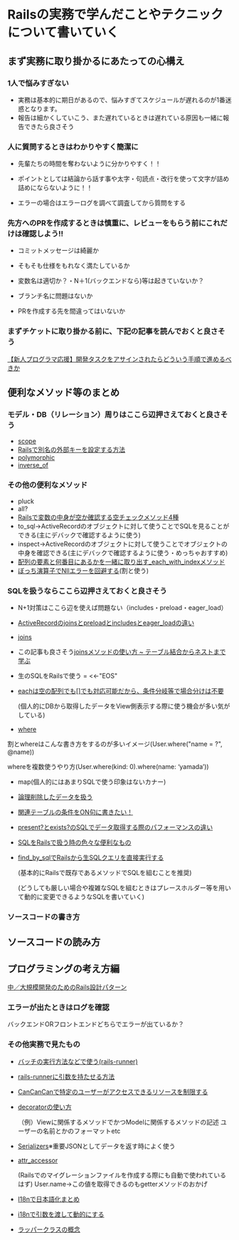 # Railsの実務で学んだことやテクニックについて書いていく

## まず実務に取り掛かるにあたっての心構え

### 1人で悩みすぎない
- 実務は基本的に期日があるので、悩みすぎてスケジュールが遅れるのが1番迷惑となります。
- 報告は細かくしていこう、また遅れているときは遅れている原因も一緒に報告できたら良さそう

### 人に質問するときはわかりやすく簡潔に
- 先輩たちの時間を奪わないように分かりやすく！！

- ポイントとしては結論から話す事や太字・句読点・改行を使って文字が詰め詰めにならないように！！

- エラーの場合はエラーログを調べて調査してから質問をする

### 先方へのPRを作成するときは慎重に、レビューをもらう前にこれだけは確認しよう!!

- コミットメッセージは綺麗か

- そもそも仕様をもれなく満たしているか

- 変数名は適切か？・N＋1(バックエンドなら)等は起きていないか？

- ブランチ名に問題はないか

- PRを作成する先を間違ってはいないか

### まずチケットに取り掛かる前に、下記の記事を読んでおくと良さそう

[【新人プログラマ応援】開発タスクをアサインされたらどういう手順で進めるべきか](https://qiita.com/jnchito/items/017487cd882091494298)


## 便利なメソッド等のまとめ

### モデル・DB（リレーション）周りはここら辺押さえておくと良さそう
- [scope](https://qiita.com/ngron/items/14a39ce62c9d30bf3ac3)
- [Railsで別名の外部キーを設定する方法](https://qiita.com/j-sunaga/items/ee1fb558807c04243f0f)
- [polymorphic](https://qiita.com/sibakenY/items/7d984267995e8ce408c2)
- [inverse_of](https://www.sejuku.net/blog/66868)

### その他の便利なメソッド
- pluck
- all?
- [Railsで変数の中身が空か確認する空チェックメソッド4種](https://materializer.co/lab/blog/27)
- to_sql→ActiveRecordのオブジェクトに対して使うことでSQLを見ることができる(主にデバックで確認するように使う)
- inspect→ActiveRecordのオブジェクトに対して使うことでオブジェクトの中身を確認できる(主にデバックで確認するように使う・めっちゃおすすめ)
- [配列の要素と何番目にあるかを一緒に取り出す_each_with_indexメソッド](https://satoru103.hatenablog.com/entry/2020/02/09/225503)
- [ぼっち演算子でNIlエラーを回避する](https://qiita.com/yoshi_4/items/e987b698c1978d248cfc)(割と使う)




### SQLを扱うならここら辺押さえておくと良さそう

- N+1対策はここら辺を使えば問題ない（includes・preload・eager_load）
- [ActiveRecordのjoinsとpreloadとincludesとeager_loadの違い](https://qiita.com/k0kubun/items/80c5a5494f53bb88dc58)
- [joins](https://qiita.com/yuyasat/items/c2ad37b5a24a58ee3d30)
- この記事も良さそう[joinsメソッドの使い方 ~ テーブル結合からネストまで学ぶ](https://pikawaka.com/rails/joins)
- 生のSQLをRailsで使う
= <<-"EOS"
- [eachは空の配列でも[]でも対応可能だから、条件分岐等で場合分けは不要](https://teratail.com/questions/168508)

  (個人的にDBから取得したデータをView側表示する際に使う機会が多い気がしている)
- [where](https://www.sejuku.net/blog/13363)

 割とwhereはこんな書き方をするのが多いイメージ(User.where("name = ?", @name))
 
 whereを複数使うやり方(User.where(kind: 0).where(name: ‘yamada’))


- map(個人的にはあまりSQLで使う印象はないカナー)
- [論理削除したデータを扱う](https://www.task-notes.com/entry/20170813/1502618254)
- [関連テーブルの条件をON句に書きたい！](https://blog.logicoffee.tech/posts/programming/scoped-association.html)
- [present?とexists?のSQLでデータ取得する際のパフォーマンスの違い](https://mikamisan.hatenablog.com/entry/2017/09/26/223137)
- [SQLをRailsで扱う時の色々な便利なもの](https://qiita.com/yut_h1979/items/4cb3d9a3b3fc87ca0435)
- [find_by_sqlでRailsから生SQLクエリを直接実行する](https://qiita.com/natsuokawai/items/7bc330e9a6f6f4ef0359)

  (基本的にRailsで既存であるメソッドでSQLを組むことを推奨)


  (どうしても厳しい場合や複雑なSQLを組むときはプレースホルダー等を用いて動的に変更できるようなSQLを書いていく)

### ソースコードの書き方




## ソースコードの読み方

## プログラミングの考え方編
[中／大規模開発のためのRails設計パターン](https://qiita.com/ktsujichan/items/2899d337ecbd90474c46)

### エラーが出たときはログを確認
バックエンドORフロントエンドどちらでエラーが出ているか？


### その他実務で見たもの
- [バッチの実行方法などで使う(rails-runner)](https://qiita.com/port-development/items/61c0f74c123955f45f8e)
- [rails-runnerに引数を持たせる方法](http://nomnel.net/blog/rails-runner-keyword-arg/)
- [CanCanCanで特定のユーザーがアクセスできるリソースを制限する](http://319ring.net/blog/archives/2179/)
- [decoratorの使い方](https://qiita.com/ykemoemo/items/b2c5c68f853a5cc91446)

  （例）Viewに関係するメソッドでかつModelに関係するメソッドの記述
  ユーザーの名前とかのフォーマットetc
- [Serializers](https://zenn.dev/emono/articles/8211ad5ec036e9)※重要JSONとしてデータを返す時によく使う
- [attr_accessor](https://qiita.com/Hassan/items/0e034a1d42b2335936e6)

  (Railsでのマイグレーションファイルを作成する際にも自動で使われているはず)
  User.name→この値を取得できるのもgetterメソッドのおかげ

- [I18nで日本語化まとめ](https://qiita.com/Kta-M/items/bd4ba36a58ad602a9d8b)
- [i18nで引数を渡して動的にする](https://takuyan.hatenablog.com/entry/20111120/1321741426)

- [ラッパークラスの概念](https://wa3.i-3-i.info/word191.html)

